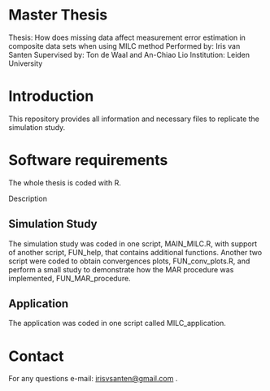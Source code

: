 # Master Thesis
Thesis: How does missing data affect measurement error estimation in composite data sets when using MILC method
Performed by: Iris van Santen
Supervised by: Ton de Waal and An-Chiao Lio
Institution: Leiden University

# Introduction
This repository provides all information and necessary files to replicate the simulation study.

# Software requirements
The whole thesis is coded with R. 

Description
## Simulation Study
The simulation study was coded in one script, MAIN_MILC.R, with support of another script, FUN_help, that contains additional functions. Another two script were coded to obtain convergences plots, FUN_conv_plots.R, and perform a small study to demonstrate how the MAR procedure was implemented, FUN_MAR_procedure. 

## Application
The application was coded in one script called MILC_application. 

# Contact
For any questions e-mail: irisvsanten@gmail.com . 
